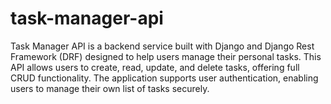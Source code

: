 # task-manager-api
Task Manager API is a backend service built with Django and Django Rest Framework (DRF) designed to help users manage their personal tasks. This API allows users to create, read, update, and delete tasks, offering full CRUD functionality. The application supports user authentication, enabling users to manage their own list of tasks securely.
